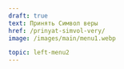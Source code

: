 ```yaml
---
draft: true
text: Принять Символ веры
href: /prinyat-simvol-very/
image: /images/main/menu1.webp

topic: left-menu2
---
```

